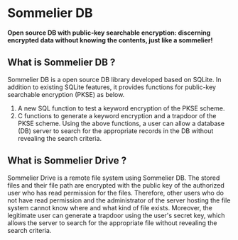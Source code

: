 # Sommelier DB
**Open source DB with public-key searchable encryption: discerning encrypted data without knowing the contents, just like a sommelier!**

## What is Sommelier DB ?
Sommelier DB is a open source DB library developed based on SQLite. In addition to existing SQLite features, it provides functions for public-key searchable encryption (PKSE) as below.
1. A new SQL function to test a keyword encryption of the PKSE scheme.
2. C functions to generate a keyword encryption and a trapdoor of the PKSE scheme.
Using the above functions, a user can allow a database (DB) server to search for the appropriate records in the DB without revealing the search criteria.


## What is Sommelier Drive ?
Sommelier Drive is a remote file system using Sommelier DB. The stored files and their file path are encrypted with the public key of the authorized user who has read permission for the files. Therefore, other users who do not have read permission and the administrator of the server hosting the file system cannot know where and what kind of file exists. Moreover, the legitimate user can generate a trapdoor using the user's secret key, which allows the server to search for the appropriate file without revealing the search criteria.